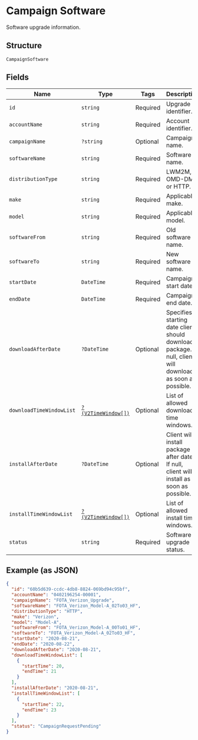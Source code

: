 
# Campaign Software

Software upgrade information.

## Structure

`CampaignSoftware`

## Fields

| Name | Type | Tags | Description | Getter | Setter |
|  --- | --- | --- | --- | --- | --- |
| `id` | `string` | Required | Upgrade identifier. | getId(): string | setId(string id): void |
| `accountName` | `string` | Required | Account identifier. | getAccountName(): string | setAccountName(string accountName): void |
| `campaignName` | `?string` | Optional | Campaign name. | getCampaignName(): ?string | setCampaignName(?string campaignName): void |
| `softwareName` | `string` | Required | Software name. | getSoftwareName(): string | setSoftwareName(string softwareName): void |
| `distributionType` | `string` | Required | LWM2M, OMD-DM or HTTP. | getDistributionType(): string | setDistributionType(string distributionType): void |
| `make` | `string` | Required | Applicable make. | getMake(): string | setMake(string make): void |
| `model` | `string` | Required | Applicable model. | getModel(): string | setModel(string model): void |
| `softwareFrom` | `string` | Required | Old software name. | getSoftwareFrom(): string | setSoftwareFrom(string softwareFrom): void |
| `softwareTo` | `string` | Required | New software name. | getSoftwareTo(): string | setSoftwareTo(string softwareTo): void |
| `startDate` | `DateTime` | Required | Campaign start date. | getStartDate(): \DateTime | setStartDate(\DateTime startDate): void |
| `endDate` | `DateTime` | Required | Campaign end date. | getEndDate(): \DateTime | setEndDate(\DateTime endDate): void |
| `downloadAfterDate` | `?DateTime` | Optional | Specifies starting date client should download package. If null, client will download as soon as possible. | getDownloadAfterDate(): ?\DateTime | setDownloadAfterDate(?\DateTime downloadAfterDate): void |
| `downloadTimeWindowList` | [`?(V2TimeWindow[])`](../../doc/models/v2-time-window.md) | Optional | List of allowed download time windows. | getDownloadTimeWindowList(): ?array | setDownloadTimeWindowList(?array downloadTimeWindowList): void |
| `installAfterDate` | `?DateTime` | Optional | Client will install package after date. If null, client will install as soon as possible. | getInstallAfterDate(): ?\DateTime | setInstallAfterDate(?\DateTime installAfterDate): void |
| `installTimeWindowList` | [`?(V2TimeWindow[])`](../../doc/models/v2-time-window.md) | Optional | List of allowed install time windows. | getInstallTimeWindowList(): ?array | setInstallTimeWindowList(?array installTimeWindowList): void |
| `status` | `string` | Required | Software upgrade status. | getStatus(): string | setStatus(string status): void |

## Example (as JSON)

```json
{
  "id": "60b5d639-ccdc-4db8-8824-069bd94c95bf",
  "accountName": "0402196254-00001",
  "campaignName": "FOTA_Verizon_Upgrade",
  "softwareName": "FOTA_Verizon_Model-A_02To03_HF",
  "distributionType": "HTTP",
  "make": "Verizon",
  "model": "Model-A",
  "softwareFrom": "FOTA_Verizon_Model-A_00To01_HF",
  "softwareTo": "FOTA_Verizon_Model-A_02To03_HF",
  "startDate": "2020-08-21",
  "endDate": "2020-08-22",
  "downloadAfterDate": "2020-08-21",
  "downloadTimeWindowList": [
    {
      "startTime": 20,
      "endTime": 21
    }
  ],
  "installAfterDate": "2020-08-21",
  "installTimeWindowList": [
    {
      "startTime": 22,
      "endTime": 23
    }
  ],
  "status": "CampaignRequestPending"
}
```

